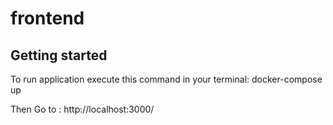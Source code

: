 # frontend



## Getting started
To run application execute this command in your terminal:
docker-compose up

Then Go to :
http://localhost:3000/